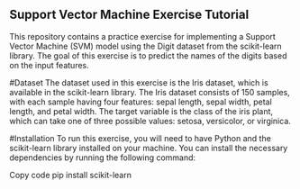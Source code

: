 ## Support Vector Machine Exercise Tutorial
This repository contains a practice exercise for implementing a Support Vector Machine (SVM) model using the Digit dataset from the scikit-learn library. The goal of this exercise is to predict the names of the digits based on the input features.

#Dataset
The dataset used in this exercise is the Iris dataset, which is available in the scikit-learn library. The Iris dataset consists of 150 samples, with each sample having four features: sepal length, sepal width, petal length, and petal width. The target variable is the class of the iris plant, which can take one of three possible values: setosa, versicolor, or virginica.

#Installation
To run this exercise, you will need to have Python and the scikit-learn library installed on your machine. You can install the necessary dependencies by running the following command:

Copy code
pip install scikit-learn
